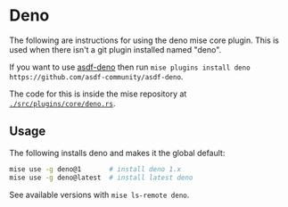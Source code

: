 # Deno

The following are instructions for using the deno mise core plugin. This is used when there isn't a
git plugin installed named "deno".

If you want to use [asdf-deno](https://github.com/asdf-community/asdf-deno)
then run `mise plugins install deno https://github.com/asdf-community/asdf-deno`.

The code for this is inside the mise repository at
[`./src/plugins/core/deno.rs`](https://github.com/jdx/mise/blob/main/src/plugins/core/deno.rs).

## Usage

The following installs deno and makes it the global default:

```sh
mise use -g deno@1       # install deno 1.x
mise use -g deno@latest  # install latest deno
```

See available versions with `mise ls-remote deno`.
